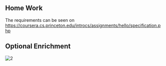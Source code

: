 ## Home Work

The requirements can be seen on https://coursera.cs.princeton.edu/introcs/assignments/hello/specification.php

## Optional Enrichment

![2](/Users/lydia/Github/Princeton-Open-Courses/statics/2.png)
